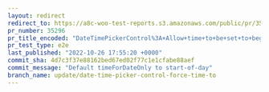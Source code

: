```yaml
---
layout: redirect
redirect_to: https://a8c-woo-test-reports.s3.amazonaws.com/public/pr/35296/e2e/index.html
pr_number: 35296
pr_title_encoded: "DateTimePickerControl%3A+Allow+time+to+be+set+to+beginning+or+end+of+day+when+in+date-only+mode"
pr_test_type: e2e
last_published: "2022-10-26 17:55:20 +0000"
commit_sha: 4d7c3f37e88162bed67ed02f77c1e1cfabe88aef
commit_message: "Default timeForDateOnly to start-of-day"
branch_name: update/date-time-picker-control-force-time-to
---
```

